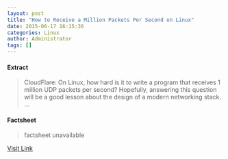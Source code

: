 ```yaml
---
layout: post
title: "How to Receive a Million Packets Per Second on Linux"
date: 2015-06-17 16:15:36
categories: Linux
author: Administrator
tags: []
---
```



#### Extract
>CloudFlare: On Linux, how hard is it to write a program that receives 1 million UDP packets per second?&nbsp;Hopefully, answering this question will be a good lesson about the design of a modern networking stack....

#### Factsheet
>factsheet unavailable

[Visit Link](https://www.linux.com/news/enterprise/networking/835910-how-to-receive-a-million-packets-per-second-on-linux/)


